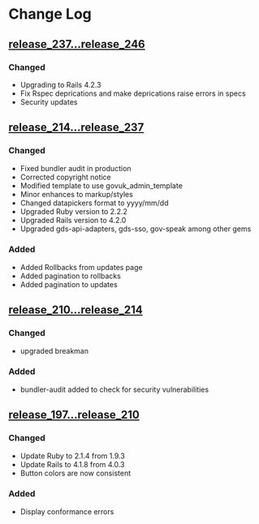 # Change Log
## [release_237...release_246](https://github.com/alphagov/trade-tariff-admin/compare/release_237...release_246)
### Changed

- Upgrading to Rails 4.2.3
- Fix Rspec deprications and make deprications raise errors in specs
- Security updates 

## [release_214...release_237](https://github.com/alphagov/trade-tariff-admin/compare/release_214...release_237)
### Changed

- Fixed bundler audit in production
- Corrected copyright notice
- Modified template to use govuk_admin_template
- Minor enhances to markup/styles
- Changed datapickers format to yyyy/mm/dd
- Upgraded Ruby version to 2.2.2
- Upgraded Rails version to 4.2.0
- Upgraded gds-api-adapters, gds-sso, gov-speak among other gems


### Added
- Added Rollbacks from updates page
- Added pagination to rollbacks
- Added pagination to updates

## [release_210...release_214](https://github.com/alphagov/trade-tariff-admin/compare/release_210...release_214)
### Changed
- upgraded breakman

### Added
- bundler-audit added to check for security vulnerabilities

## [release_197...release_210](https://github.com/alphagov/trade-tariff-admin/compare/release_197...release_210)
### Changed
- Update Ruby to 2.1.4 from 1.9.3
- Update Rails to 4.1.8 from 4.0.3
- Button colors are now consistent

### Added
- Display conformance errors

